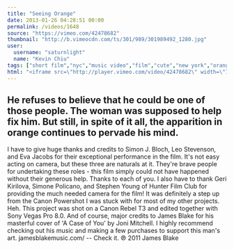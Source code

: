 ```yaml
---
title: "Seeing Orange"
date: 2013-01-26 04:28:51 00:00
permalink: /videos/1648
source: "https://vimeo.com/42478682"
thumbnail: "http://b.vimeocdn.com/ts/301/989/301989492_1280.jpg"
user:
  username: "saturnlight"
  name: "Kevin Chiu"
tags: ["short film","nyc","music video","film","cute","new york","orange","love","student","james blake","coming of age","gay","lgbt","acceptance","inspire","growing","up","central park","manhattan","touching"]
html: "<iframe src=\"http://player.vimeo.com/video/42478682\" width=\"1280\" height=\"720\" frameborder=\"0\" webkitAllowFullScreen mozallowfullscreen allowFullScreen></iframe>"
---
```


He refuses to believe that he could be one of those people. The woman was supposed to help fix him. But still, in spite of it all, the apparition in orange continues to pervade his mind.
-----
I have to give huge thanks and credits to Simon J. Bloch, Leo Stevenson, and Eva Jacobs for their exceptional performance in the film. It's not easy acting on camera, but these three are naturals at it. They're brave people for undertaking these roles - this film simply could not have happened without their generous help. Thanks to each of you.
I also have to thank Geri Kirilova, Simone Policano, and Stephen Young of Hunter Film Club for providing the much needed camera for the film! It was definitely a step up from the Canon Powershot I was stuck with for most of my other projects. Heh.
This project was shot on a Canon Rebel T3 and edited together with Sony Vegas Pro 8.0.
And of course, major credits to James Blake for his masterful cover of 'A Case of You' by Joni Mitchell. I highly recommend checking out his music and making a few purchases to support this man's art.
jamesblakemusic.com/ -- Check it.
℗ 2011 James Blake